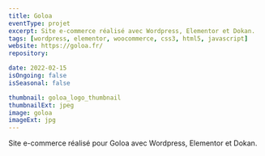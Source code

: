```yaml
---
title: Goloa
eventType: projet
excerpt: Site e-commerce réalisé avec Wordpress, Elementor et Dokan.
tags: [wordpress, elementor, woocommerce, css3, html5, javascript]
website: https://goloa.fr/
repository:

date: 2022-02-15
isOngoing: false
isSeasonal: false

thumbnail: goloa_logo_thumbnail
thumbnailExt: jpeg
image: goloa
imageExt: jpg
---
```


Site e-commerce réalisé pour Goloa avec Wordpress, Elementor et Dokan.
